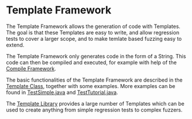 # Template Framework
The Template Framework allows the generation of code with Templates. The goal is that these Templates are easy to write, and allow regression tests to cover a larger scope, and to make temlate based fuzzing easy to extend.

The Template Framework only generates code in the form of a String. This code can then be compiled and executed, for example with help of the [Compile Framework](../compile_framework/README.md).

The basic functionalities of the Template Framework are described in the [Template Class](./Template.java), together with some examples. More examples can be found in [TestSimple.java](../../../testlibrary_tests/template_framework/examples/TestSimple.java) and [TestTutorial.java](../../../testlibrary_tests/template_framework/examples/TestTutorial.java).

The [Template Library](../template_library/README.md) provides a large number of Templates which can be used to create anything from simple regression tests to complex fuzzers.
